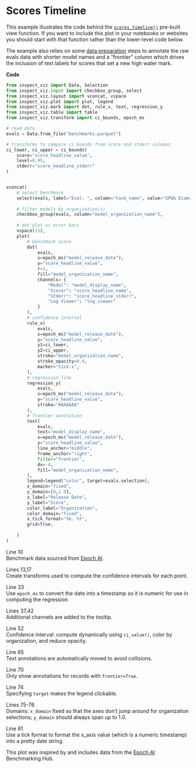 # Scores Timeline


This example illustrates the code behind the
[`scores_timeline()`](../../../view-scores-timeline.qmd) pre-built view
function. If you want to include this plot in your notebooks or websites
you should start with that function rather than the lower-level code
below.

The example also relies on some [data
preparation](../../../view-scores-timeline.qmd#data-preparation) steps
to annotate the raw evals data with shorter model names and a “frontier”
column which drives the inclusion of text labels for scores that set a
new high water mark.

**Code**

``` python
from inspect_viz import Data, Selection
from inspect_viz.input import checkbox_group, select
from inspect_viz.layout import vconcat, vspace
from inspect_viz.plot import plot, legend
from inspect_viz.mark import dot, rule_x, text, regression_y
from inspect_viz.table import table
from inspect_viz.transform import ci_bounds, epoch_ms

# read data
evals = Data.from_file("benchmarks.parquet")

# transforms to compute ci bounds from score and stderr columns
ci_lower, ci_upper = ci_bounds(
    score="score_headline_value", 
    level=0.95,
    stderr="score_headline_stderr"
)


vconcat(
    # select benchmark
    select(evals, label="Eval: ", column="task_name", value="GPQA Diamond", width=425),
    
    # filter models by organization(s)
    checkbox_group(evals, column="model_organization_name"),
    
    # dot plot w/ error bars
    vspace(15),
    plot(
        # benchmark score
        dot(
            evals,
            x=epoch_ms("model_release_date"),
            y="score_headline_value",
            r=3,
            fill="model_organization_name",
            channels= {
                "Model": "model_display_name", 
                "Scorer": "score_headline_name", 
                "Stderr": "score_headline_stderr",
                "Log Viewer": "log_viewer"
            }
        ),
        # confidence interval
        rule_x( 
            evals,
            x=epoch_ms("model_release_date"),
            y="score_headline_value",
            y1=ci_lower,
            y2=ci_upper,
            stroke="model_organization_name",
            stroke_opacity=0.4,
            marker="tick-x",
        ), 
        # regression line
        regression_y(
            evals, 
            x=epoch_ms("model_release_date"), 
            y="score_headline_value", 
            stroke="#AAAAAA"
        ),
        # frontier annotation
        text(
            evals,
            text="model_display_name",
            x=epoch_ms("model_release_date"),
            y="score_headline_value",
            line_anchor="middle",
            frame_anchor="right",
            filter="frontier",
            dx=-4,
            fill="model_organization_name",
        ),
        legend=legend("color", target=evals.selection),
        x_domain="fixed",
        y_domain=[0,1.0],
        x_label="Release Date",
        y_label="Score",
        color_label="Organization",
        color_domain="fixed",
        x_tick_format="%b. %Y",
        grid=True,
        
    )
)
```

Line 10  
Benchmark data sourced from [Epoch
AI](https://epoch.ai/data/ai-benchmarking-dashboard).

Lines 13,17  
Create transforms used to compute the confidence intervals for each
point.

Line 33  
Use `epoch_ms` to convert the date into a timestamp so it is numeric for
use in computing the regression

Lines 37,42  
Additional channels are added to the tooltip.

Line 52  
Confidence interval: compute dynamically using `ci_value()`, color by
organization, and reduce opacity.

Line 65  
Text annotations are automatically moved to avoid collisions.

Line 70  
Only show annotations for records with `frontier=True`.

Line 74  
Specifying `target` makes the legend clickable.

Lines 75-76  
Domains: `x_domain` fixed so that the axes don’t jump around for
organization selections; `y_domain` should always span up to 1.0.

Line 81  
Use a tick format to format the x_axis value (which is a numeric
timestamp) into a pretty date string.

This plot was inspired by and includes data from the [Epoch
AI](https://epoch.ai/data/ai-benchmarking-dashboard) Benchmarking Hub.
